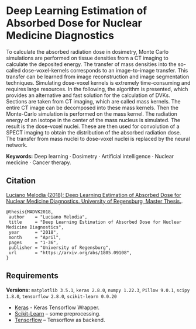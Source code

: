 # Deep Learning Estimation of Absorbed Dose for Nuclear Medicine Diagnostics

To calculate the absorbed radiation dose in dosimetry, Monte Carlo simulations are performed on tissue densities from a CT imaging to calculate the deposited energy. The transfer of mass densities into the so-called dose-voxel-kernels corresponds to an image-to-image transfer. This transfer can be learned from image reconstruction and image segmentation techniques. Simulating dose-voxel kernels is extremely time-consuming and requires large resources. In the following, the algorithm is presented, which provides an alternative and fast solution for the calculation of DVKs. Sections are taken from CT imaging, which are called mass kernels. The entire CT image can be decomposed into these mass kernels. Then the Monte-Carlo simulation is performed on the mass kernel. The radiation energy of an isotope in the center of the mass nucleus is simulated. The result is the dose-voxel nuclei. These are then used for convolution of a SPECT imaging to obtain the distribution of the absorbed radiation dose. The transfer from mass nuclei to dose-voxel nuclei is replaced by the neural network.

**Keywords:** Deep learning · Dosimetry · Artificial intelligence · Nuclear medicine · Cancer therapy.

## Citation

[Luciano Melodia (2018): Deep Learning Estimation of Absorbed Dose for Nuclear Medicine Diagnostics. University of Regensburg, Master Thesis.](https://arxiv.org/abs/1805.09108).

    @thesis{MADVK2018,
     author    = "Luciano Melodia",
     title     = "Deep Learning Estimation of Absorbed Dose for Nuclear Medicine Diagnostics",
     year      = "2018",
     month     = "April",
     pages     = "1-36",
     publisher = "University of Regensburg",
     url       = "https://arxiv.org/abs/1805.09108",
    }
    
## Requirements

**Versions:** ```matplotlib 3.5.1```, ```keras 2.8.0```, ```numpy 1.22.3```, ```Pillow 9.0.1```, ```scipy 1.8.0```, ```tensorflow 2.8.0```, ```scikit-learn 0.0.20```

* [Keras](https://keras.io/) - Keras Tensorflow Wrapper.
* [Scikit-Learn](http://scikit-learn.org/stable/index.html/) – some preprocessing.
* [Tensorflow](https://www.tensorflow.org/) – Tensorflow as backend.
